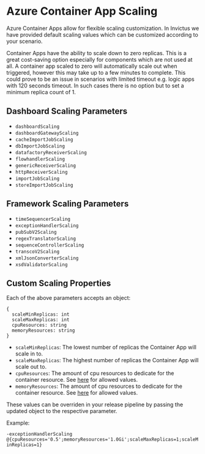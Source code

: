 # Azure Container App Scaling

Azure Container Apps allow for flexible scaling customization. In Invictus we have provided default scaling values which can be customized according to your scenario.

Container Apps have the ability to scale down to zero replicas. This is a great cost-saving option especially for components which are not used at all. A container app scaled to zero will automatically scale out when triggered, however this may take up to a few minutes to complete. This could prove to be an issue in scenarios with limited timeout e.g. logic apps with 120 seconds timeout. In such cases there is no option but to set a minimum replica count of 1.

## Dashboard Scaling Parameters

- `dashboardScaling`
- `dashboardGatewayScaling`
- `cacheImportJobScaling`
- `dbImportJobScaling`
- `datafactoryReceiverScaling`
- `flowhandlerScaling`
- `genericReceiverScaling`
- `httpReceiverScaling`
- `importJobScaling`
- `storeImportJobScaling`

## Framework Scaling Parameters
- `timeSequencerScaling`
- `exceptionHandlerScaling`
- `pubSubV2Scaling`
- `regexTranslatorScaling`
- `sequenceControllerScaling`
- `transcoV2Scaling`
- `xmlJsonConverterScaling`
- `xsdValidatorScaling`

## Custom Scaling Properties

Each of the above parameters accepts an object:

```
{
  scaleMinReplicas: int
  scaleMaxReplicas: int
  cpuResources: string
  memoryResources: string
}
```

- `scaleMinReplicas`: The lowest number of replicas the Container App will scale in to.
- `scaleMaxReplicas`: The highest number of replicas the Container App will scale out to.
- `cpuResources`: The amount of cpu resources to dedicate for the container resource. See [here](https://learn.microsoft.com/en-us/azure/container-apps/containers#allocations) for allowed values.
- `memoryResources`: The amount of cpu resources to dedicate for the container resource. See [here](https://learn.microsoft.com/en-us/azure/container-apps/containers#allocations) for allowed values.

These values can be overriden in your release pipeline by passing the updated object to the respective parameter. 

Example:

`-exceptionHandlerScaling @{cpuResources='0.5';memoryResources='1.0Gi';scaleMaxReplicas=1;scaleMinReplicas=1}`
